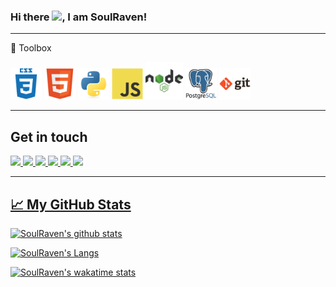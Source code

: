 ### Hi there <img src="https://raw.githubusercontent.com/MartinHeinz/MartinHeinz/master/wave.gif" width="30px">, I am SoulRaven!

---

🧰 Toolbox

<img src="https://github.com/devicons/devicon/blob/master/icons/css3/css3-plain-wordmark.svg" alt="CSS" width="50" height="50"/> <img src="https://github.com/devicons/devicon/blob/master/icons/html5/html5-original.svg" alt="HTML" width="50" height="50"/> <img src="https://raw.githubusercontent.com/devicons/devicon/master/icons/python/python-original.svg" alt="CSS" width="50" height="50"/> <img src="https://github.com/devicons/devicon/blob/master/icons/javascript/javascript-original.svg" alt="JavaScript" width="50" height="50"/> <img src="https://github.com/devicons/devicon/blob/master/icons/nodejs/nodejs-original-wordmark.svg" alt="NodeJS" width="60" height="60"/> <img src="https://github.com/devicons/devicon/blob/master/icons/postgresql/postgresql-original-wordmark.svg" alt="PostgreSQL" width="50" height="50"/> <img src="https://github.com/devicons/devicon/blob/master/icons/git/git-original-wordmark.svg" alt="Git" width="50" height="50"/> 

---

## Get in touch

<a href = "mailto:madalinaeleonora.gheorghe@gmail.com">
  <img src="https://logodownload.org/wp-content/uploads/2018/03/gmail-logo-16.png" width="auto" height="50px"> 

<a target="_blank" href="https://www.linkedin.com/in/madalinaeleonorag/">
  <img src="https://nepa.com/wp-content/uploads/2017/09/linkedin-logo.png" width="auto" height="50px"> 

<a target="_blank" href="https://github.com/soulraven">
  <img src="https://1000logos.net/wp-content/uploads/2018/11/GitHub-logo.png" width="auto" height="50px"> 

<a target="_blank" href="https://www.instagram.com/soulraventnt/">
  <img src="https://upload.wikimedia.org/wikipedia/commons/thumb/e/e7/Instagram_logo_2016.svg/1200px-Instagram_logo_2016.svg.png" width="auto" height="50px"> 

<a target="_blank" href="https://www.facebook.com/tntsoulraven/">
  <img src="https://www.facebook.com/images/fb_icon_325x325.png" width="auto" height="50px"> 

<a target="_blank" href="https://www.paypal.com/paypalme/tntsoulraven">
  <img src="https://upload.wikimedia.org/wikipedia/commons/a/a4/Paypal_2014_logo.png" width="auto" height="50px"> 

---

## &#x1f4c8; My GitHub Stats
[![SoulRaven's github stats](https://github-readme-stats.vercel.app/api?username=soulraven&count_private=true&show_icons=true&show_owner=true&theme=darcula)](https://github.com/anuraghazra/github-readme-stats)

[![SoulRaven's Langs](https://github-readme-stats.vercel.app/api/top-langs/?username=soulraven&theme=darcula)](https://github.com/anuraghazra/github-readme-stats)

[![SoulRaven's wakatime stats](https://github-readme-stats.vercel.app/api/wakatime?username=soulraven&theme=darcula)](https://github.com/anuraghazra/github-readme-stats)

